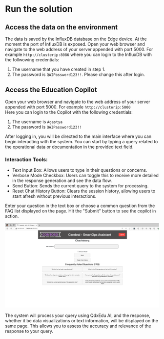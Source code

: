 # Run the solution


## Access the data on the environment
The data is saved by the InfluxDB database on the Edge device. At the moment the port of InfluxDB is exposed. Open your web browser and navigate to the web address of your server appended with port 5000. For example ``` http://clusterip:8086 ``` where you can login to the InfluxDB with the follwowing credentials:<br> 
1. The username that you have created in step 1. <br>
2. The password is ``` QAIPassword123!! ```. Please change this after login. 

## Access the Education Copilot
Open your web browser and navigate to the web address of your server appended with port 5000. For example ```http://clusterip:5000 ```
<br>
Here you can login to the Copilot with the following credentials:<br>
1. The username is ``` Agastya ```
2. The password is ``` QAIPassword123!! ```

After logging in, you will be directed to the main interface where you can begin interacting with the system. You can start by typing a query related to the operational data or documentation in the provided text field.

### Interaction Tools:

* Text Input Box: Allows users to type in their questions or concerns.
* Verbose Mode Checkbox: Users can toggle this to receive more detailed in the response generation and see the data flow.
* Send Button: Sends the current query to the system for processing.
* Reset Chat History Button: Clears the session history, allowing users to start afresh without previous interactions.

Enter your question in the text box or choose a common question from the FAQ list displayed on the page. Hit the "Submit" button to see the copilot in action.

![test](./readme_assets/cerebral-ask.png)

The system will process your query using QdxEdu AI, and the response, whether it be data visualizations or text information, will be displayed on the same page. This allows you to assess the accuracy and relevance of the response to your query.